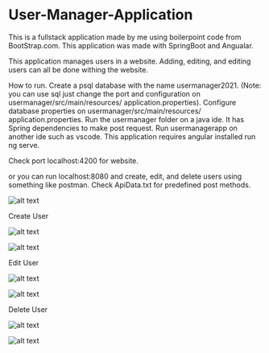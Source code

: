 # User-Manager-Application
This is a fullstack application made by me using boilerpoint code from BootStrap.com. This application was made with SpringBoot and Angualar.

This application manages users in a website. Adding, editing, and editing users can all be done withing the website. 

How to run.
Create a psql database with the name usermanager2021. 
    (Note: you can use sql just change the port and configuration on usermanager/src/main/resources/ application.properties).
Configure database properties on usermanager/src/main/resources/ application.properties.
Run the usermanager folder on a java ide. It has Spring dependencies to make post request.
Run usermanagerapp on another ide such as vscode.
This application requires angular installed
run ng serve.

Check port localhost:4200 for website.

or you can run localhost:8080 and create, edit, and delete users using something like postman. Check ApiData.txt for predefined post methods.

![alt text](https://i.imgur.com/R8JcOT4.png)

Create User

![alt text](https://i.imgur.com/GSkEtDb.png)

![alt text](https://i.imgur.com/E2SaybS.png)

Edit User

![alt text](https://i.imgur.com/b9LT7Pa.png)

![alt text](https://i.imgur.com/24vFs2P.png)

Delete User

![alt text](https://i.imgur.com/UbYt3qi.png)

![alt text](https://i.imgur.com/HQZkcZh.png)


